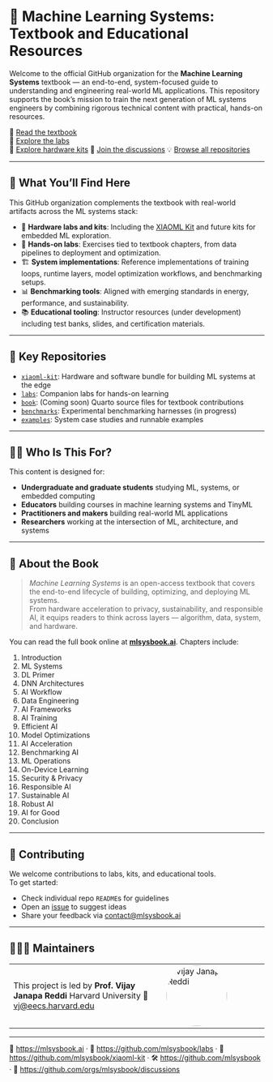 # 📘 Machine Learning Systems: Textbook and Educational Resources

Welcome to the official GitHub organization for the **Machine Learning Systems** textbook — an end-to-end, system-focused guide to understanding and engineering real-world ML applications. This repository supports the book’s mission to train the next generation of ML systems engineers by combining rigorous technical content with practical, hands-on resources.

🔗 [Read the textbook](https://mlsysbook.ai)  
🔬 [Explore the labs](https://github.com/mlsysbook/labs)  
🧰 [Explore hardware kits](https://github.com/mlsysbook/kits)
💬 [Join the discussions](https://github.com/orgs/mlsysbook/discussions)
💡 [Browse all repositories](https://github.com/mlsysbook)

---

## 🧱 What You’ll Find Here

This GitHub organization complements the textbook with real-world artifacts across the ML systems stack:

- 🔌 **Hardware labs and kits**: Including the [XIAOML Kit](https://github.com/mlsysbook/xiaoml-kit) and future kits for embedded ML exploration.
- 🧪 **Hands-on labs**: Exercises tied to textbook chapters, from data pipelines to deployment and optimization.
- 🏗️ **System implementations**: Reference implementations of training loops, runtime layers, model optimization workflows, and benchmarking setups.
- 📊 **Benchmarking tools**: Aligned with emerging standards in energy, performance, and sustainability.
- 📚 **Educational tooling**: Instructor resources (under development) including test banks, slides, and certification materials.

---

## 🧰 Key Repositories

- [`xiaoml-kit`](https://github.com/mlsysbook/xiaoml-kit): Hardware and software bundle for building ML systems at the edge  
- [`labs`](https://github.com/mlsysbook/labs): Companion labs for hands-on learning  
- [`book`](https://github.com/mlsysbook/book): (Coming soon) Quarto source files for textbook contributions  
- [`benchmarks`](https://github.com/mlsysbook/benchmarks): Experimental benchmarking harnesses (in progress)  
- [`examples`](https://github.com/mlsysbook/examples): System case studies and runnable examples  

---

## 👩‍💼 Who Is This For?

This content is designed for:

- **Undergraduate and graduate students** studying ML, systems, or embedded computing
- **Educators** building courses in machine learning systems and TinyML
- **Practitioners and makers** building real-world ML applications
- **Researchers** working at the intersection of ML, architecture, and systems

---

## 📖 About the Book

> *Machine Learning Systems* is an open-access textbook that covers the end-to-end lifecycle of building, optimizing, and deploying ML systems.  
> From hardware acceleration to privacy, sustainability, and responsible AI, it equips readers to think across layers — algorithm, data, system, and hardware.

You can read the full book online at [**mlsysbook.ai**](https://mlsysbook.ai). Chapters include:

1. Introduction  
2. ML Systems  
3. DL Primer  
4. DNN Architectures  
5. AI Workflow  
6. Data Engineering  
7. AI Frameworks  
8. AI Training  
9. Efficient AI  
10. Model Optimizations  
11. AI Acceleration  
12. Benchmarking AI  
13. ML Operations  
14. On-Device Learning  
15. Security & Privacy  
16. Responsible AI  
17. Sustainable AI  
18. Robust AI  
19. AI for Good  
20. Conclusion

---

## 🤝 Contributing

We welcome contributions to labs, kits, and educational tools.  
To get started:

- Check individual repo `README`s for guidelines
- Open an [issue](https://github.com/mlsysbook/labs/issues) to suggest ideas
- Share your feedback via [contact@mlsysbook.ai](mailto:contact@mlsysbook.ai)

---

## 🧑🏽‍🔬 Maintainers

<table>
<tr>
<td width="60%">
This project is led by  
<b>Prof. Vijay Janapa Reddi</b>  
Harvard University  
📨 <a href="mailto:vj@eecs.harvard.edu">vj@eecs.harvard.edu</a>
</td>
<td>
<img src="assets/vj-profile.jpg" alt="Vijay Janapa Reddi" width="120" style="border-radius: 50%;">
</td>
</tr>
</table>

---

📘 https://mlsysbook.ai · 🔬 https://github.com/mlsysbook/labs · 🧰 https://github.com/mlsysbook/xiaoml-kit · 🛠️ https://github.com/mlsysbook · 💬 https://github.com/orgs/mlsysbook/discussions
